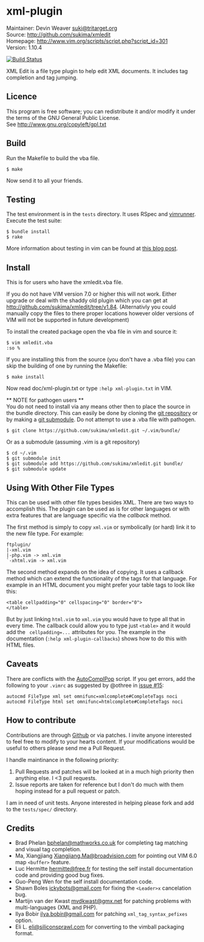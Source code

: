 xml-plugin
==========
Maintainer: Devin Weaver <suki@tritarget.org>  
Source: <http://github.com/sukima/xmledit>  
Homepage: <http://www.vim.org/scripts/script.php?script_id=301>  
Version: 1.10.4

[![Build Status](https://travis-ci.org/sukima/xmledit.png?branch=master)](https://travis-ci.org/sukima/xmledit)

XML Edit is a file type plugin to help edit XML documents.
It includes tag completion and tag jumping.

Licence
-------
This program is free software; you can redistribute it
and/or modify it under the terms of the GNU General Public
License.  
See <http://www.gnu.org/copyleft/gpl.txt>

Build
-----
Run the Makefile to build the vba file.

    $ make

Now send it to all your friends.

Testing
-------
The test environment is in the `tests` directory. It uses RSpec and
[vimrunner](https://github.com/AndrewRadev/vimrunner). Execute the test suite:

    $ bundle install
    $ rake

More information about testing in vim can be found at
[this blog post](http://mudge.name/2012/04/18/testing-vim-plugins-on-travis-ci-with-rspec-and-vimrunner.html).

Install
-------
This is for users who have the xmledit.vba file.

If you do not have VIM version 7.0 or higher this will not work. Either upgrade
or deal with the shaddy old plugin which you can get at
<http://github.com/sukima/xmledit/tree/v1.84>. (Alternativly you could manually
copy the files to there proper locations however older versions of VIM will not
be supported in future development)

To install the created package open the vba file in vim and source it:

    $ vim xmledit.vba
    :so %

If you are installing this from the source (you don't have a .vba file) you can
skip the building of one by running the Makefile:

    $ make install

Now read doc/xml-plugin.txt or type `:help xml-plugin.txt` in VIM.

** NOTE for pathogen users **  
You do not need to install via any means other then to place the source in the
bundle directory. This can easily be done by cloning the [git repository][1] or
by making a [git submodule][2]. Do not attempt to use a .vba file with
pathogen.

    $ git clone https://github.com/sukima/xmledit.git ~/.vim/bundle/

Or as a submodule (assuming .vim is a git repository)

    $ cd ~/.vim
    $ git submodule init
    $ git submodule add https://github.com/sukima/xmledit.git bundle/
    $ git submodule update

Using With Other File Types
---------------------------
This can be used with other file types besides XML. There are two ways to
accomplish this. The plugin can be used as is for other languages or with extra
features that are language specific via the _callback_ method.

The first method is simply to copy `xml.vim` or symbolically (or hard) link it
to the new file type. For example:

    ftplugin/
    |-xml.vim
    |-php.vim -> xml.vim
    `-xhtml.vim -> xml.vim

The second method expands on the idea of copying. It uses a callback method
which can extend the functionality of the tags for that language. For example
in an HTML document you might prefer your table tags to look like this:

    <table cellpadding="0" cellspacing="0" border="0">
    </table>

But by just linking `html.vim` to `xml.vim` you would have to type all that in
every time. The callback could allow you to type just `<table>` and it would
add the ` cellpadding=...` attributes for you. The example in the documentation
(`:help xml-plugin-callbacks`) shows how to do this with HTML files.

Caveats
-------
There are conflicts with the [AutoComplPop][3] script. If you get errors, add
the following to your `.vimrc` as suggested by @othree in [issue #15][4]:

    autocmd FileType xml set omnifunc=xmlcomplete#CompleteTags noci
    autocmd FileType html set omnifunc=htmlcomplete#CompleteTags noci

How to contribute
-----------------

Contributions are through [Github][1] or via patches. I invite anyone
interested to feel free to modify to your hearts content. If your modifications
would be useful to others please send me a Pull Request.

I handle maintinance in the following priority:

1. Pull Requests and patches will be looked at in a much high priority then
   anything else. I <3 pull requests.
2. Issue reports are taken for reference but I don't do much with them hoping
   instead for a pull request or patch.

I am in need of unit tests. Anyone interested in helping please fork and add to
the `tests/spec/` directory.

Credits
-------
* Brad Phelan <bphelan@mathworks.co.uk>
  for completing tag matching and visual tag completion.
* Ma, Xiangjiang <Xiangjiang.Ma@broadvision.com> for
  pointing out VIM 6.0 map `<buffer>` feature.
* Luc Hermitte <hermitte@free.fr> for testing the self
  install documentation code and providing good bug fixes.
* Guo-Peng Wen for the self install documentation code.
* Shawn Boles <ickybots@gmail.com> for fixing the
  `<Leader>x` cancelation bug. 
* Martijn van der Kwast <mvdkwast@gmx.net> for patching
  problems with multi-languages (XML and PHP).
* Ilya Bobir <ilya.bobir@gmail.com> for patching
  `xml_tag_syntax_pefixes` option.
* Eli L. <eli@siliconsprawl.com> for converting to the
  vimball packaging format.

[1]: http://github.com/sukima/xmledit
[2]: http://www.kernel.org/pub/software/scm/git/docs/git-submodule.html
[3]: http://www.vim.org/scripts/script.php?script_id=1879
[4]: https://github.com/sukima/xmledit/issues/15

<!-- vim:set ai et ts=8 sw=4: -->
